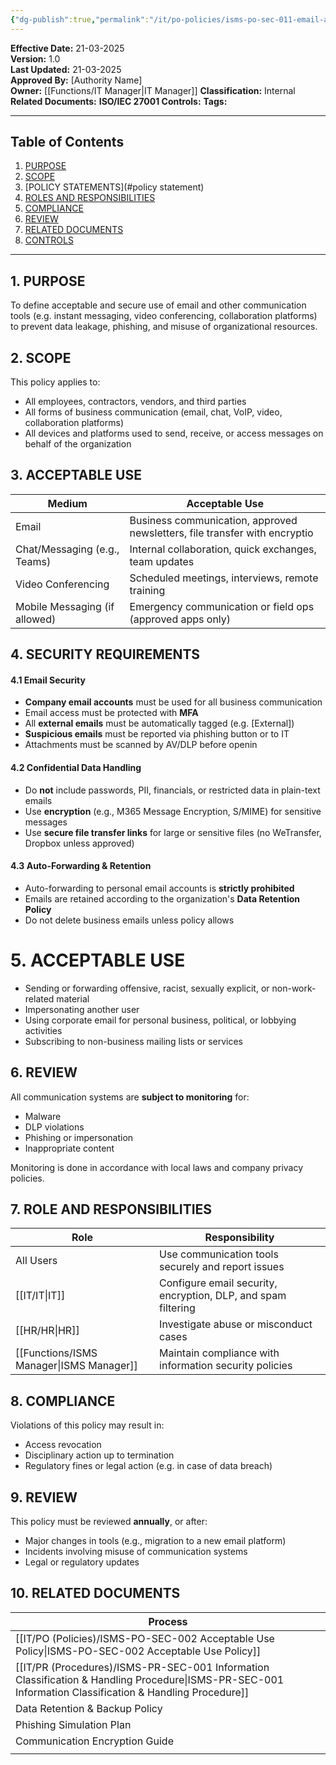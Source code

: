 ```yaml
---
{"dg-publish":true,"permalink":"/it/po-policies/isms-po-sec-011-email-and-communication-policy/"}
---
```


 
**Effective Date:** 21-03-2025  
**Version:** 1.0  
**Last Updated:** 21-03-2025  
**Approved By:** [Authority Name]  
**Owner:** [[Functions/IT Manager\|IT Manager]]
**Classification:** Internal
**Related Documents:**
**ISO/IEC 27001 Controls:** 
**Tags:** 

---
## **Table of Contents**  
1. [PURPOSE](#purpose)  
2. [SCOPE](#scope)  
3. [POLICY STATEMENTS](#policy statement)  
4. [ROLES AND RESPONSIBILITIES](#roles-and-responsibilities)  
5. [COMPLIANCE](#dmarc)  
6. [REVIEW](#responsibilities)  
7. [RELATED DOCUMENTS](#compliance)  
8. [CONTROLS](#registrations)  

---

## **1. PURPOSE**  
To define acceptable and secure use of email and other communication tools (e.g. instant messaging, video conferencing, collaboration platforms) to prevent data leakage, phishing, and misuse of organizational resources.
## **2. SCOPE**
This policy applies to:
- All employees, contractors, vendors, and third parties
- All forms of business communication (email, chat, VoIP, video, collaboration platforms)
- All devices and platforms used to send, receive, or access messages on behalf of the organization
## **3. ACCEPTABLE USE**

| Medium                        | Acceptable Use                                                             |
| ----------------------------- | -------------------------------------------------------------------------- |
| Email                         | Business communication, approved newsletters, file transfer with encryptio |
| Chat/Messaging (e.g., Teams)  | Internal collaboration, quick exchanges, team updates                      |
| Video Conferencing            | Scheduled meetings, interviews, remote training                            |
| Mobile Messaging (if allowed) | Emergency communication or field ops (approved apps only)                  |
 ## **4. SECURITY REQUIREMENTS**
#### 4.1 Email Security
- **Company email accounts** must be used for all business communication
- Email access must be protected with **MFA**
- All **external emails** must be automatically tagged (e.g. [External])
- **Suspicious emails** must be reported via phishing button or to IT
- Attachments must be scanned by AV/DLP before openin
#### 4.2 Confidential Data Handling
- Do **not** include passwords, PII, financials, or restricted data in plain-text emails
- Use **encryption** (e.g., M365 Message Encryption, S/MIME) for sensitive messages
- Use **secure file transfer links** for large or sensitive files (no WeTransfer, Dropbox unless approved)
#### 4.3 Auto-Forwarding & Retention
- Auto-forwarding to personal email accounts is **strictly prohibited**
- Emails are retained according to the organization's **Data Retention Policy**
- Do not delete business emails unless policy allows
# **5. ACCEPTABLE USE**
- Sending or forwarding offensive, racist, sexually explicit, or non-work-related material
- Impersonating another user
- Using corporate email for personal business, political, or lobbying activities
- Subscribing to non-business mailing lists or services
## **6. REVIEW**  
All communication systems are **subject to monitoring** for:
- Malware
- DLP violations
- Phishing or impersonation
- Inappropriate content

Monitoring is done in accordance with local laws and company privacy policies.
## **7. ROLE AND RESPONSIBILITIES**

| Role             | Responsibility                                                |
| ---------------- | ------------------------------------------------------------- |
| All Users        | Use communication tools securely and report issues            |
| [[IT/IT\|IT]]           | Configure email security, encryption, DLP, and spam filtering |
| [[HR/HR\|HR]]           | Investigate abuse or misconduct cases                         |
| [[Functions/ISMS Manager\|ISMS Manager]] | Maintain compliance with information security policies        |
## **8. COMPLIANCE**
Violations of this policy may result in:
- Access revocation
- Disciplinary action up to termination
- Regulatory fines or legal action (e.g. in case of data breach)
## **9. REVIEW**
This policy must be reviewed **annually**, or after:
- Major changes in tools (e.g., migration to a new email platform)
- Incidents involving misuse of communication systems
- Legal or regulatory updates
## **10. RELATED DOCUMENTS**

| Process                                                             |
| ------------------------------------------------------------------- |
| [[IT/PO (Policies)/ISMS-PO-SEC-002 Acceptable Use Policy\|ISMS-PO-SEC-002 Acceptable Use Policy]]                           |
| [[IT/PR (Procedures)/ISMS-PR-SEC-001 Information Classification & Handling Procedure\|ISMS-PR-SEC-001 Information Classification & Handling Procedure]] |
| Data Retention & Backup Policy                                      |
| Phishing Simulation Plan                                            |
| Communication Encryption Guide                                      |
|                                                                     |





